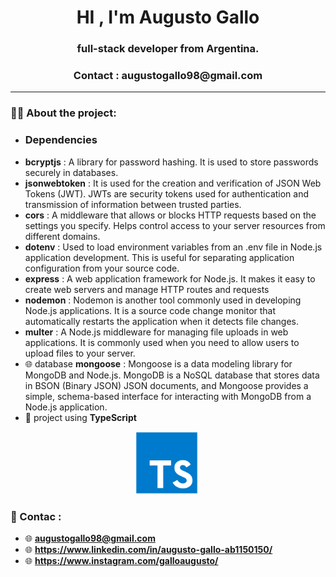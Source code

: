 <div id = "header" align="center">
    <h1 align="center">HI , I'm Augusto Gallo</h1>
    <h3 align="center">full-stack developer from Argentina.
        <h3 align="center">Contact : augustogallo98@gmail.com</h3>
    </h3>
</div>

---

### 👨‍💻 About the project:
- ### Dependencies
- **bcryptjs** : A library for password hashing. It is used to store passwords securely in databases.
- **jsonwebtoken** : It is used for the creation and verification of JSON Web Tokens (JWT). JWTs are security tokens used for authentication and transmission of information between trusted parties.
- **cors** : A middleware that allows or blocks HTTP requests based on the settings you specify. Helps control access to your server resources from different domains. 
- **dotenv** : Used to load environment variables from an .env file in Node.js application development. This is useful for separating application configuration from your source code.
- **express** : A web application framework for Node.js. It makes it easy to create web servers and manage HTTP routes and requests
- **nodemon** : Nodemon is another tool commonly used in developing Node.js applications. It is a source code change monitor that automatically restarts the application when it detects file changes.
- **multer** : A Node.js middleware for managing file uploads in web applications. It is commonly used when you need to allow users to upload files to your server.
- 🌐 database **mongoose** : Mongoose is a data modeling library for MongoDB and Node.js. MongoDB is a NoSQL database that stores data in BSON (Binary JSON) JSON documents, and Mongoose provides a simple, schema-based interface for interacting with MongoDB from a Node.js application.
- 🔨 project using  **TypeScript**
<div align="center">
    <div>
      <img src="https://github.com/devicons/devicon/blob/master/icons/typescript/typescript-original.svg" alt="TS" width="100" height="100"/>&nbsp;
    </div>
</div>



### 📓 Contac :
- 🌐 **augustogallo98@gmail.com**
- 🌐 **https://www.linkedin.com/in/augusto-gallo-ab1150150/**
- 🌐 **https://www.instagram.com/galloaugusto/**
